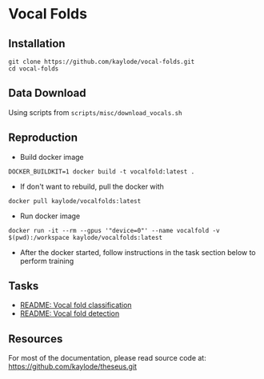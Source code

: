 # Vocal Folds

## **Installation**

```
git clone https://github.com/kaylode/vocal-folds.git
cd vocal-folds
```

## Data Download
Using scripts from `scripts/misc/download_vocals.sh`

## **Reproduction**

- Build docker image
```
DOCKER_BUILDKIT=1 docker build -t vocalfold:latest .
```

- If don't want to rebuild, pull the docker with
```
docker pull kaylode/vocalfolds:latest
```

- Run docker image
```
docker run -it --rm --gpus '"device=0"' --name vocalfold -v $(pwd):/workspace kaylode/vocalfolds:latest
```

- After the docker started, follow instructions in the task section below to perform training 

## Tasks

- [README: Vocal fold classification](./docs/classification.md)
- [README: Vocal fold detection](./docs/detection.md)



## **Resources**

For most of the documentation, please read source code at: https://github.com/kaylode/theseus.git